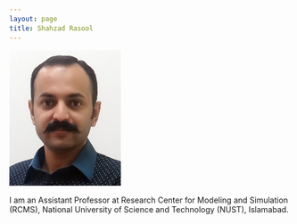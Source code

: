 ```yaml
---
layout: page
title: Shahzad Rasool
---
```


![MyImage](images/shahzad.jpg)

I am an Assistant Professor at Research Center for Modeling and Simulation (RCMS), National University of Science and Technology (NUST), Islamabad.

